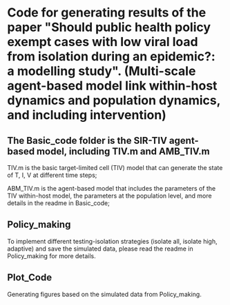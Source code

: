 # Code for generating results of the paper "Should public health policy exempt cases with low viral load from isolation during an epidemic?: a modelling study". (Multi-scale agent-based model link within-host dynamics and population dynamics, and including intervention)

## The Basic_code folder is the SIR-TIV agent-based model, including TIV.m and AMB_TIV.m
TIV.m is the basic target-limited cell (TIV) model that can generate the state of T, I, V at different time steps;

ABM_TIV.m is the agent-based model that includes the parameters of the TIV within-host model, the parameters at the population level, and more details in the readme in Basic_code;

## Policy_making
To implement different testing-isolation strategies (isolate all, isolate high, adaptive) and save the simulated data, please read the readme in Policy_making for more details.

## Plot_Code
Generating figures based on the simulated data from Policy_making.
